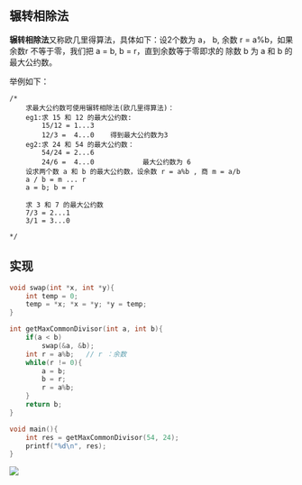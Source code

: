 ## 辗转相除法

**辗转相除法**又称欧几里得算法，具体如下：设2个数为 a， b, 余数 r = a%b，如果余数r 不等于零，我们把 a = b, b = r，直到余数等于零即求的 除数 b 为 a 和 b 的最大公约数。

举例如下：

```text
/*
	求最大公约数可使用辗转相除法(欧几里得算法)：
	eg1:求 15 和 12 的最大公约数:
		15/12 = 1...3
		12/3 =  4...0    得到最大公约数为3
	eg2:求 24 和 54 的最大公约数：
		54/24 = 2...6
		24/6 =  4...0            最大公约数为 6 
	设求两个数 a 和 b 的最大公约数，设余数 r = a%b , 商 m = a/b 
	a / b = m ... r
	a = b; b = r 	
	
	求 3 和 7 的最大公约数
	7/3 = 2...1
	3/1 = 3...0
	 
*/
```

## 实现

```c
void swap(int *x, int *y){
	int temp = 0;
	temp = *x; *x = *y; *y = temp;
}

int getMaxCommonDivisor(int a, int b){
	if(a < b)
		swap(&a, &b);
	int r = a%b;   // r ：余数
	while(r != 0){
		a = b;
		b = r;
		r = a%b;
	} 
	return b; 
}

void main(){
	int res = getMaxCommonDivisor(54, 24);
	printf("%d\n", res);
} 
```

![](https://s2.loli.net/2022/04/07/DozqlCEsbcRUAKT.png)